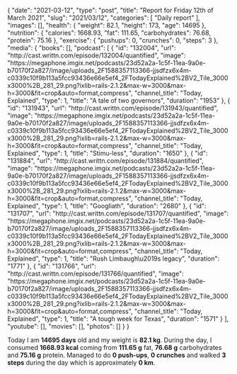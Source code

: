 {
    "date": "2021-03-12",
    "type": "post",
    "title": "Report for Friday 12th of March 2021",
    "slug": "2021\/03\/12",
    "categories": [
        "Daily report"
    ],
    "images": [],
    "health": {
        "weight": 82.1,
        "height": 173,
        "age": 14695
    },
    "nutrition": {
        "calories": 1668.93,
        "fat": 111.65,
        "carbohydrates": 76.68,
        "protein": 75.16
    },
    "exercise": {
        "pushups": 0,
        "crunches": 0,
        "steps": 3
    },
    "media": {
        "books": [],
        "podcast": [
            {
                "id": "132004",
                "url": "http:\/\/cast.writtn.com\/episode\/132004\/quantified",
                "image": "https:\/\/megaphone.imgix.net\/podcasts\/23d52a2a-1c5f-11ea-9a0e-b70170f2a827\/image\/uploads_2F1588357113366-jjsdfzx6x4m-c0339c10f9b113a5fcc93436e66e5ef4_2FTodayExplained%2BV2_Tile_3000x3000%2B_281_29.png?ixlib=rails-2.1.2&max-w=3000&max-h=3000&fit=crop&auto=format,compress",
                "channel_title": "Today, Explained",
                "type": 1,
                "title": "A tale of two governors",
                "duration": "1953"
            },
            {
                "id": "131943",
                "url": "http:\/\/cast.writtn.com\/episode\/131943\/quantified",
                "image": "https:\/\/megaphone.imgix.net\/podcasts\/23d52a2a-1c5f-11ea-9a0e-b70170f2a827\/image\/uploads_2F1588357113366-jjsdfzx6x4m-c0339c10f9b113a5fcc93436e66e5ef4_2FTodayExplained%2BV2_Tile_3000x3000%2B_281_29.png?ixlib=rails-2.1.2&max-w=3000&max-h=3000&fit=crop&auto=format,compress",
                "channel_title": "Today, Explained",
                "type": 1,
                "title": "Stimu-less",
                "duration": "1650"
            },
            {
                "id": "131884",
                "url": "http:\/\/cast.writtn.com\/episode\/131884\/quantified",
                "image": "https:\/\/megaphone.imgix.net\/podcasts\/23d52a2a-1c5f-11ea-9a0e-b70170f2a827\/image\/uploads_2F1588357113366-jjsdfzx6x4m-c0339c10f9b113a5fcc93436e66e5ef4_2FTodayExplained%2BV2_Tile_3000x3000%2B_281_29.png?ixlib=rails-2.1.2&max-w=3000&max-h=3000&fit=crop&auto=format,compress",
                "channel_title": "Today, Explained",
                "type": 1,
                "title": "Googliath",
                "duration": "2680"
            },
            {
                "id": "131707",
                "url": "http:\/\/cast.writtn.com\/episode\/131707\/quantified",
                "image": "https:\/\/megaphone.imgix.net\/podcasts\/23d52a2a-1c5f-11ea-9a0e-b70170f2a827\/image\/uploads_2F1588357113366-jjsdfzx6x4m-c0339c10f9b113a5fcc93436e66e5ef4_2FTodayExplained%2BV2_Tile_3000x3000%2B_281_29.png?ixlib=rails-2.1.2&max-w=3000&max-h=3000&fit=crop&auto=format,compress",
                "channel_title": "Today, Explained",
                "type": 1,
                "title": "Rush Limbaugh\u2019s legacy",
                "duration": "1771"
            },
            {
                "id": "131766",
                "url": "http:\/\/cast.writtn.com\/episode\/131766\/quantified",
                "image": "https:\/\/megaphone.imgix.net\/podcasts\/23d52a2a-1c5f-11ea-9a0e-b70170f2a827\/image\/uploads_2F1588357113366-jjsdfzx6x4m-c0339c10f9b113a5fcc93436e66e5ef4_2FTodayExplained%2BV2_Tile_3000x3000%2B_281_29.png?ixlib=rails-2.1.2&max-w=3000&max-h=3000&fit=crop&auto=format,compress",
                "channel_title": "Today, Explained",
                "type": 1,
                "title": "A tough week for Texas",
                "duration": "1571"
            }
        ],
        "youtube": [],
        "movies": [],
        "photos": []
    }
}

Today I am <strong>14695 days</strong> old and my weight is <strong>82.1 kg</strong>. During the day, I consumed <strong>1668.93 kcal</strong> coming from <strong>111.65 g</strong> fat, <strong>76.68 g</strong> carbohydrates and <strong>75.16 g</strong> protein. Managed to do <strong>0 push-ups</strong>, <strong>0 crunches</strong> and walked <strong>3 steps</strong> during the day which is approximately <strong>0 km</strong>.